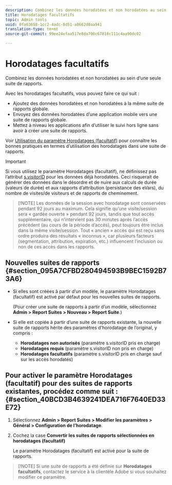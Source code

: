 ```yaml
---
description: Combinez les données horodatées et non horodatées au sein d’une seule suite de rapports.
title: Horodatages facultatifs
topic: Admin tools
uuid: 0fa63658-1cc2-4adc-8d51-a0662d0aa941
translation-type: tm+mt
source-git-commit: 99ee24efaa517e8da700c67818c111c4aa90dc02

---
```



# Horodatages facultatifs

Combinez les données horodatées et non horodatées au sein d’une seule suite de rapports.

Avec les horodatages facultatifs, vous pouvez faire ce qui suit :

* Ajoutez des données horodatées et non horodatées à la même suite de rapports globale.
* Envoyez des données horodatées d’une application mobile vers une suite de rapports globale.
* Mettez à niveau les applications afin d’utiliser le suivi hors ligne sans avoir à créer une suite de rapports.

Voir [Utilisation du paramètre Horodatages (facultatif)](/help/implement/js-implementation/timestamps-overview.md) pour connaître les bonnes pratiques en termes d’utilisation des horodatages dans une suite de rapports.

>[!IMPORTANT]
>
>Si vous utilisez le paramètre Horodatages (facultatif), ne définissez pas l’attribut [s.visitorID](https://marketing.adobe.com/resources/help/en_US/sc/implement/visid_custom.html) pour les données déjà horodatées. Ceci risquerait de générer des données dans le désordre et de nuire aux calculs de durée (valeurs de durée) et aux rapports d’attribution (persistance des eVars), du nombre de visites/de visiteurs et de rapports de cheminement.

> [!NOTE] Les données de la session avec horodatage sont conservées pendant 92 jours au maximum. Cela signifie qu’une visite/session sera « gardée ouverte » pendant 92 jours, tandis que tout accès supplémentaire, qui n’intervient pas 30 minutes après l’accès précédent (au cours de la période d’accès), peut toujours être inclus dans la même visite/session. Tout « ancien » accès qui est reçu sans ordre produira des résultats « inconnus », car plusieurs facteurs (segmentation, attribution, expiration, etc.) influencent l’inclusion ou non de ces accès dans les rapports.

## Nouvelles suites de rapports {#section_095A7CFBD280494593B9BEC1592B73A6}

* Si elles sont créées à partir d’un modèle, le paramètre Horodatages (facultatif) est activé par défaut pour les nouvelles suites de rapports.

   (Pour créer une suite de rapports à partir d’un modèle, sélectionnez **Admin &gt; Report Suites &gt; Nouveau &gt; Report Suite**.)
* Si elle est copiée à partir d’une suite de rapports existante, la nouvelle suite de rapports hérite des paramètres d’horodatage de l’original, y compris :

   * **Horodatages non autorisés** (paramètre s.visitorID pris en charge)
   * **Horodatages requis** (paramètre s.visitorID non pris en charge)
   * **Horodatages facultatifs** (paramètre s.visitorID pris en charge sauf sur les accès horodatés)

## Pour activer le paramètre Horodatages (facultatif) pour des suites de rapports existantes, procédez comme suit : {#section_40BCD3B4639241DEA716F7640ED33E72}

1. Sélectionnez **Admin &gt; Report Suites &gt; Modifier les paramètres &gt; Général &gt; Configuration de l’horodatage**.
1. Cochez la case **Convertir les suites de rapports sélectionnées en horodatages (facultatif)**

   Le paramètre Horodatages (facultatif) est activé pour la suite de rapports.

> [!NOTE] Si une suite de rapports a été définie sur **Horodatages facultatifs**, contactez le service à la clientèle Adobe si vous souhaitez modifier ce paramètre.

